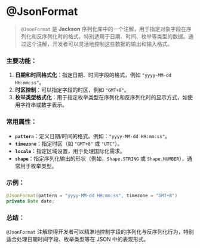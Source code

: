 # @JsonFormat

> `@JsonFormat` 是 **Jackson** 序列化库中的一个注解，用于指定对象字段在序列化和反序列化时的格式，特别适用于日期、时间、枚举等类型的数据。通过这个注解，开发者可以灵活地控制这些数据的输出和输入格式。

### 主要功能：
1. **日期和时间格式化**：指定日期、时间字段的格式，例如 `"yyyy-MM-dd HH:mm:ss"`。
2. **时区控制**：可以指定字段的时区，例如 `"GMT+8"`。
3. **枚举类型格式化**：用于指定枚举类型在序列化和反序列化时的显示方式，如使用字符串或数字表示。

### 常用属性：
- **`pattern`**：定义日期/时间的格式。例如：`"yyyy-MM-dd HH:mm:ss"`。
- **`timezone`**：指定时区（如 `"GMT+8"` 或 `"UTC"`）。
- **`locale`**：指定区域设置，用于处理国际化需求。
- **`shape`**：指定序列化输出的形状（例如，`Shape.STRING` 或 `Shape.NUMBER`），通常用于枚举类型。

### 示例：
```java
@JsonFormat(pattern = "yyyy-MM-dd HH:mm:ss", timezone = "GMT+8")
private Date date;
```

### 总结：
`@JsonFormat` 注解使得开发者可以精准地控制字段的序列化与反序列化行为，特别适合处理日期时间字段、枚举类型等在 JSON 中的表现形式。